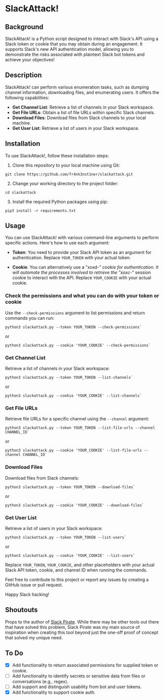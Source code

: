 
# SlackAttack!

## Background

SlackAttack! is a Python script designed to interact with Slack's API using a Slack token or cookie that you may obtain during an engagement. It supports Slack's new API authentication model, allowing you to demonstrate the risks associated with plaintext Slack bot tokens and achieve your objectives!

## Description

SlackAttack! can perform various enumeration tasks, such as dumping channel information, downloading files, and enumerating users. It offers the following capabilities:

- **Get Channel List**: Retrieve a list of channels in your Slack workspace.
- **Get File URLs**: Obtain a list of file URLs within specific Slack channels.
- **Download Files**: Download files from Slack channels to your local machine.
- **Get User List**: Retrieve a list of users in your Slack workspace.

## Installation

To use SlackAttack!, follow these installation steps:

1. Clone this repository to your local machine using Git:
  
```  
git clone https://github.com/fr4nk3nst1ner/slackattack.git
```
    
2. Change your working directory to the project folder:
  
```  
cd slackattack
```
    
3. Install the required Python packages using pip:
  
```  
pip3 install -r requirements.txt
```
    

## Usage

You can use SlackAttack! with various command-line arguments to perform specific actions. Here's how to use each argument:

- **Token**: You need to provide your Slack API token as an argument for authentication. Replace `YOUR_TOKEN` with your actual token.
    
- **Cookie**: You can alternatively use a "xoxd-*" cookie for authentication. It will automate the processes involved to retrieve the "xoxc-*" session cookie to interact with the API. Replace `YOUR_COOKIE` with your actual cookie.
    

### Check the permissions and what you can do with your token or cookie

Use the `--check-permissions` argument to list permissions and return commands you can run:

```
python3 slackattack.py --token YOUR_TOKEN --check-permissions`
```

or

```
python3 slackattack.py --cookie 'YOUR_COOKIE' --check-permissions`
```

### Get Channel List

Retrieve a list of channels in your Slack workspace:

```
python3 slackattack.py --token YOUR_TOKEN --list-channels`
```

or

```
python3 slackattack.py --cookie 'YOUR_COOKIE' --list-channels`
```

### Get File URLs

Retrieve file URLs for a specific channel using the `--channel` argument:

```
python3 slackattack.py --token YOUR_TOKEN --list-file-urls --channel CHANNEL_ID`
```

or

```
python3 slackattack.py --cookie 'YOUR_COOKIE' --list-file-urls --channel CHANNEL_ID`
```

### Download Files

Download files from Slack channels:

```
python3 slackattack.py --token YOUR_TOKEN --download-files`
```

or

```
python3 slackattack.py --cookie 'YOUR_COOKIE' --download-files`
```

### Get User List

Retrieve a list of users in your Slack workspace:

```
python3 slackattack.py --token YOUR_TOKEN --list-users`
```

or

```
python3 slackattack.py --cookie 'YOUR_COOKIE' --list-users`
```

Replace `YOUR_TOKEN`, `YOUR_COOKIE`, and other placeholders with your actual Slack API token, cookie, and channel ID when running the commands.

Feel free to contribute to this project or report any issues by creating a GitHub issue or pull request.

Happy Slack hacking!

## Shoutouts

Props to the author of [Slack Pirate](https://github.com/emtunc/SlackPirate). While there may be other tools out there that have solved this problem, Slack Pirate was my main source of inspiration when creating this tool beyond just the one-off proof of concept that solved my unique need.

## To Do

- [x]  Add functionality to return associated permissions for supplied token or cookie.
- [ ]  Add functionality to identify secrets or sensitive data from files or conversations (e.g., regex).
- [ ]  Add support and distinguish usability from bot and user tokens.
- [x]  Add functionality to support cookie auth.
